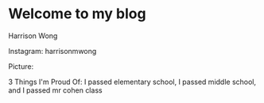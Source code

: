 # Welcome to my blog
Harrison Wong 

Instagram: harrisonmwong

Picture:


3 Things I'm Proud Of: I passed elementary school, I passed middle school, and I passed mr cohen class
